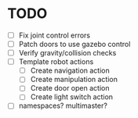 # TODO
- [ ] Fix joint control errors
- [ ] Patch doors to use gazebo control
- [ ] Verify gravity/collision checks
- [ ] Template robot actions
	- [ ] Create navigation action
	- [ ] Create manipulation action
	- [ ] Create door open action
	- [ ] Create light switch action
- [ ] namespaces? multimaster?
